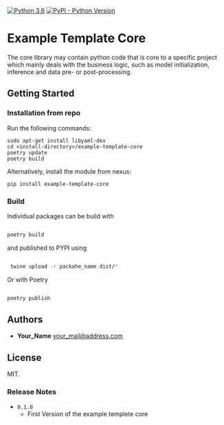 [![Python 3.6](https://img.shields.io/badge/python-3.7-blue.svg)](https://www.python.org/downloads/release/python-3614/)
 <a href="">
        <img alt="PyPI - Python Version" src="https://img.shields.io/pypi/pyversions/example-template-service"></a>

#  Example Template Core

The core library may contain python code that is core to a specific project which mainly deals with the business logic, such as model initialization, inference and data pre- or post-processing.

## Getting Started

### Installation from repo
Run the following commands:
```
sudo apt-get install libyaml-dev
cd <install-directory>/example-template-core
poetry update
poetry build
```

Alternatively, install the module from nexus:
```
pip install example-template-core
```

### Build

Individual packages can be build with

```bash

poetry build

```
and published to PYPI using
```bash

 twine upload -r packahe_name dist/*

```

Or with Poetry

```bash

poetry publish

```

## Authors

* **Your_Name** your_mail@address.com

## License

MIT.

### Release Notes 
* `0.1.0`
    * First Version of the example templete core

    




